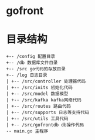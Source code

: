 # gofront

#  目录结构
    +-- /config 配置目录
    +-- /db 数据库文件目录
    +-- /src go代码的存放目录
    +-- /log 日志目录
    | +-- /src/controller 处理器代码
    | +-- /src/inits 初始化代码
    | +-- /src/model 数据模型
    | +-- /src/kafka kafka网络代码
    | +-- /src/routes 路由代码
    | +-- /src/supports 日志等支持代码
    | +-- /src/utils 工具代码
    | +-- /src/gofrontdb db操作代码
    -- main.go 主程序